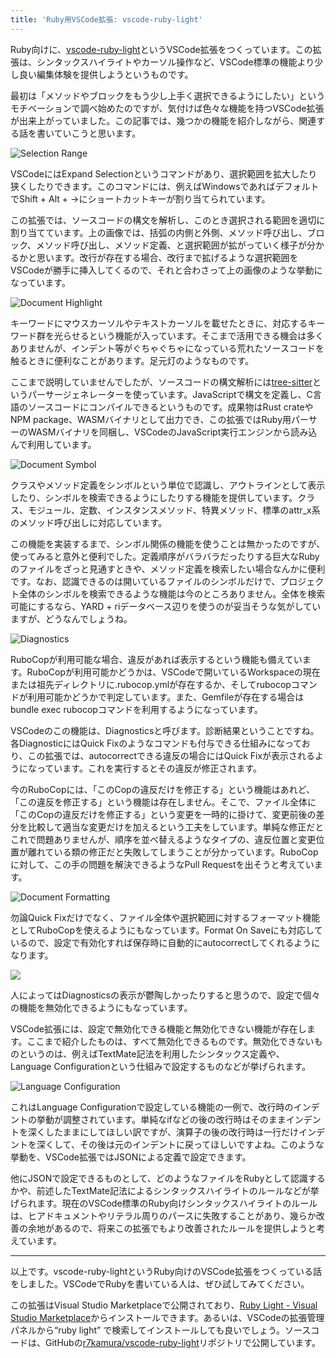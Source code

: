 ```yaml
---
title: 'Ruby用VSCode拡張: vscode-ruby-light'
---
```

Ruby向けに、[vscode-ruby-light](https://marketplace.visualstudio.com/items?itemName=r7kamura.vscode-ruby-light)というVSCode拡張をつくっています。この拡張は、シンタックスハイライトやカーソル操作など、VSCode標準の機能より少し良い編集体験を提供しようというものです。

最初は「メソッドやブロックをもう少し上手く選択できるようにしたい」というモチベーションで調べ始めたのですが、気付けば色々な機能を持つVSCode拡張が出来上がっていました。この記事では、幾つかの機能を紹介しながら、関連する話を書いていこうと思います。

![](https://lh3.googleusercontent.com/docs/ADP-6oHaJT4AMHW7bfNJvjPxqm5rpSb_sEJYn5fwZ1WTuP9_9dHgxryLpj_0QxU-oQVL2w4EZULgSbHIBNfYGiLAetpX_5C-QHgeGv_-vbeRiaCNPRLOkIu4T_3If-o2fLDLFJJV859i-kvCuaMFcoBdxaQiCbXilQT_bXg90NnN8vtwmjfa36ppwdh55zdBmD0HPKDl3noqP7su-9SgQB5VrnJ8LYNh2MNDIXJjBL3txUg-8zPhHYPlGJbzY7GEaHP1JeD7XBbyBB2xKRpsk1E5nzftjJe8OXveAE9RzgpWjekKH1o4BV6_57Ob1gi_iZcDS1N8NB2M7aG_6I1axmXzFZ_Xn1acqjenJLnznGKGPeclW4gu9sX7cvflWJqsbaZx1tzIBZIrAxdXgVYHnxHU9a3xq5SzjJYnCDeD-dpk-v6shMTBS5dsvSqJ_TBB631gPEJJ0cg5rCwudXGI4HevJn0Sy3eIG2xYeAt_ma6wagWE7I0MbxlFAXHA2Id3mRqyqZsR3M9pLeQTClnhYT4K4tbYVWp376AjvA25I9mnlyAEaPo4YH2i8qNAqcVBG3m3MQ4A6cg0bD9AAHcpDi_CBdu0Tdjubnh_UJswB2G1SKKaDSN6QwGTubaKMFqDH14WLLVYEHhMByFCFeA8BUpuR-AzVRlEMLpGrMr9qlnwJmmeIhUQAFJ0EEoZZhKKV9ZKgSi0KmOCvqI_IJfhI3olnApIdNL81s3o22IU4k2ys-lI2rSDWYGbRO3LDiJbufa6uKQQjnsYLGKjdBFCM-dsPMAqzbZv9F2mf25Q-pwJkgSbNtVni1302PMblMxmcoWR3dt5xQdqR9OBbpm57hFro2qKdSZWaVhvvaDDW8n3FDEhvgq_IVPypM-doE93IO9vTkIFj14Ilth3uOX1kJiqULaQD44rptYfOpQOJrRodIx9EEfo2XrrIOmJxX9MyZGyo4KtJCsHf82XUVeXAZAapqjbf7sYcnXmetLSlDdzS3p3JyEyrUiaP8xunhL31if8om3cVq9pD2_r0jqDlrQjbzMCbSKvgDK13nTuL1XZmMyOgHVzTkVkUY2cG01tUdaOF8HHf2gqR6JIETSnF8I0AdO2mBgzeKEvr0qC3QKsRnwNxEmay9HlqWciP3RgmkgWUJuyZSapI3axKofQW606_vgoS0tKP_h_LN6jy_CP_cYoyu8FnGmqaZIo-z2iur3n8sxaBsvf_FOYupCkkUgaiouORqwD6xt7thxReLhnWBK2rX5NWA "Selection Range")

VSCodeにはExpand Selectionというコマンドがあり、選択範囲を拡大したり狭くしたりできます。このコマンドには、例えばWindowsであればデフォルトでShift + Alt + →にショートカットキーが割り当てられています。

この拡張では、ソースコードの構文を解析し、このとき選択される範囲を適切に割り当てています。上の画像では、括弧の内側と外側、メソッド呼び出し、ブロック、メソッド呼び出し、メソッド定義、と選択範囲が拡がっていく様子が分かるかと思います。改行が存在する場合、改行まで拡げるような選択範囲をVSCodeが勝手に挿入してくるので、それと合わさって上の画像のような挙動になっています。

![](https://lh3.googleusercontent.com/docs/ADP-6oHyg8CQC-Ta73g4vEVDXhDk_2rz2A4OHYPd9-6nQwoqUP1qgZUxZ619EFUF9zKc4E4p_biOSSgmhSBTSpbRKYVC71O4JON3_OwhR5xbXyosw-qx2ml-p7yACa4-Oq3B1fI6cON_LDXZH2gVvWlnKmQeE6HdRYu-8MBQyczh371-ZTIDKyNI4_lyp8GdpfWxEOCBN6tSdo4kfttYbV-HLySQK8isQvXeyr7e4iEicA9sR4Jt7QaFeDiH3wT4a0EZZhmFpQLIVdMrFC3GD832QzuGs2vw9tqX3mvLFpt0uVosTdLJ-yyY00PUxjtnM5hwALS4NivJWOGW7adv6HGKhRHKaFfaHZoAmnS0uSTT9oyehXvPzYo48EzDZ1ZCmASRtm7WTAZG7o7oijVXVwaURHdj2SwIO1okcskcvmDKHjX3goHVA5nMcejo9qO-cH5TtnWTfBCOBf9eNg6NnFSS0PFGCP_6oJp5KIg4Q7ERix48P1tAeDC_smZnpuT8uF5Q_iadT6KvKkgMWtW2HGonJyPTVk_U3XyRSZ539QKvaq06_Q7JxIUDBqkJjlvimG4XmT3eryRQLUbUyVd_QMwVuLPLeNTjhivQiOtm90xSbX8aLfq8Ok-fWcxCl4b2QqfkA2DV70O9um_JltaXP1E8ywzL5vLS9M8w25NrvBQ8_pqFKrmi92pVGI9TZUOfx1h9LhjUCLil6ZWlxmLaNpDbsKOZCJmvzQL1K2WxFXhIYiKEMsP0cZZJmKiYhBzZU3T9O72bu1OIk5SbVrv09U-kLcqGQ6gxUguzKLUtPxhEB5dOON-lsUDjOHqu5SPxTT_SVxIZvmnyf079ippoz9jdnvTt5LuStY5_y5x-7w56pAxVpcWoYQ_zFlYUQcVmNu79nq82nGCmaElorMaYaoIVQpJzzv21QsnlW5u49Wb6dD33Omt1C90KWaWfZ54oCdmIFo-GAwNQsMEbGEqXJXsnTjcBpHwZHba8FVgsHX_C3V_-3Jd8Vl8IRQd1z56eyPdyP2RMIMwX4fd2rU0h_oMfyAlmT82bUyoextbDpzIaqOv7xx46EOqYXxVWKKh_yzJuRusJF7NtQUju7mLGw-h46CcwBFdifznNzROLbo4e1mFWAPknHd6AAZOkWDqiPxYTdxtVluyrmP829-0zjJkCmlReRzpiCQl3x56PwkBbnJyxGRUBnTsRdHPWEYuNB34VhV0YEXA3sKVs5qwlcXC2cXisL1xzcXC4qk22OMFf24k0Jp2FEA "Document Highlight")

キーワードにマウスカーソルやテキストカーソルを載せたときに、対応するキーワード群を光らせるという機能が入っています。そこまで活用できる機会は多くありませんが、インデント等がぐちゃぐちゃになっている荒れたソースコードを触るときに便利なことがあります。足元灯のようなものです。

ここまで説明していませんでしたが、ソースコードの構文解析には[tree-sitter](https://tree-sitter.github.io/tree-sitter/)というパーサージェネレーターを使っています。JavaScriptで構文を定義し、C言語のソースコードにコンパイルできるというものです。成果物はRust crateやNPM package、WASMバイナリとして出力でき、この拡張ではRuby用パーサーのWASMバイナリを同梱し、VSCodeのJavaScript実行エンジンから読み込んで利用しています。

![](https://lh3.googleusercontent.com/docs/ADP-6oHpvAFQuSBTmFc9PFS0vuhc0ngN11JiibhlGIBO9oWLxQ73s9YxaLwYSBNMIiul155RU4cNStbIgYQcVAi-gjwjx3NkttqNZeZFcA9M7E7u2TUwc3IVEMyw60rhVw1sE1YVH3xsHI-76p_pei0IpOgttcIQabtIYxQF0LomS1ike38yBe3uWU0xOlYJvpv2a4ywe3UTJCvc1s5nWIGZeB028lDiKGyHtAw1Jrss98EkqMDvO2M2BNbN5JGi0JgHLic2H4IQYEoYp72XXPtdBF1clUrNHNdM60k9So0tTtyRIYIn9DnM-K4SdSqKzzQWuKjcmX3HGOT7z4NK_9m0CPLQYqIXsT4cMJsCnpd_wM2t_hiKEm6x3EX4bWYtHIyK-Ci0jdXNNnqf2Hcj8HSEPDGeMHeT_0qjeHLmCqZDT0OYjW1FPaIfVyptNoEtfuqUdM9vWAWbkWA22rKU9FP3T4o1p14BmH3v2Z_g2Ol4dVzlmqVmLgpU19IibYrRCGeu68fNSxxrboUnt5QyWTI0m68Sr1_ihm0XX3Ya4CLvpOkxb0wI0hKU36fMz-9X20dc4BOId6tg4gWQ_8lKumCqBrm5RukpM1dUQqaRpV-Y17QAUGzppN0o-7vk6EEh9cbz_LRa0I8-oOMYsiejfeHkUun2yWlGWN1-noR0V-aA4fdOWdRwH25YzSzFNbbdVIsl-mgaVBUzkuwukWCnmSRzRoREmmgE7mtyRP1Nf6l97jQyVna4rAz9JxwBP2FtZpQWCMu0MuYojLeuuqBVwaEMOCdqdYy60q2spLiHaExkiLunhF5iAAPZh5FfcuqeZncnAPFo1xBuR7QpV7q7pOsGUIt7wAKZgn0o-W5vqZ3ZB3UjBHRIoqksCBexVybixoL-xEAzPt81mKMx9WCz_lpzL9mbEEoL2QLTPUMy9vjib_RwIOblpLbLUcrVteOZx_6kJyoQtpUYId51BFb90ZaKk3EejPO3rWk0PDygqANJBTzcNrJsJ3jUgbI79sOPhabXvWhAq4slSga-hoXnSTJRFpD3Z3bIg5LpWDD67hMsYfnrgnizbIJzsz_0YUatGPqFO9u8m07WbVtp-z7lL49BhsBxHE1PZlJYD-89vr3NCMwqwhOYvPC_1i3m_uqG5z-5Q2NYITUfB_MtrURQI9nKXg2BCBQZI12AddTMZeaFcSpr7FcJDcUsactwmj04uNLjNhFU4IWidtJHMQFG-x1HNJRNiPcSH_aWOZP84XZZw7k_bwfIEQ "Document Symbol")

クラスやメソッド定義をシンボルという単位で認識し、アウトラインとして表示したり、シンボルを検索できるようにしたりする機能を提供しています。クラス、モジュール、定数、インスタンスメソッド、特異メソッド、標準のattr\_x系のメソッド呼び出しに対応しています。

この機能を実装するまで、シンボル関係の機能を使うことは無かったのですが、使ってみると意外と便利でした。定義順序がバラバラだったりする巨大なRubyのファイルをざっと見通すときや、メソッド定義を検索したい場合なんかに便利です。なお、認識できるのは開いているファイルのシンボルだけで、プロジェクト全体のシンボルを検索できるような機能は今のところありません。全体を検索可能にするなら、YARD + riデータベース辺りを使うのが妥当そうな気がしていますが、どうなんでしょうね。

![](https://lh3.googleusercontent.com/docs/ADP-6oE_e5lpVc3MAm7FJ_tWclI_ypNnE65Y6sIo7vgBki7Ptzpl0SkFkDkA_0pLDt1ba3wCC8x78JK8_bLvjV3wI9rQzH43l11OA7wi0FAyBJb9XyA7By7ywu2OmGg3MBb50jAvB2GXBwaWgYJhPHk65EJNqke9ax2L3ySOcHYeAqgm0K5Fpusm2-GCOYoeZtFdkjhpPdFSAf8M-htDQXYjDSDFFG1BSrnppCt8zNImfz66FRYA_CPcZ6ujmLRQ4JfYS6M7l7Lp9NZ2bVULh8RbH4Kb-wrVEd1K_hN6wke2gMVhz1Urr4LO-mZikQApv-ISMMIFxalD_NLCRoIuh27uPe5vy9OYjDzJMqWWfIoh1tCnxBgsOu8GaufsdCKk3bCVD8_T0dh7vhX68QfbKhTasUPbkD42IA-wl_E6fps9uQqpoCYfidiAMTEu3mLjCiqT5TV5CGgQYgDxmSrm9ap7FIe30syZU49VnzVswbCxQGiQ9-L5jmPKx72lggwgEqJMJHiOxxVbAztlMkIH2JtXc9aM15BlGBKJfztV7uUvmnMvaJHWBqE7VuZtMAaDV0djzH4IEbu4y0lBXLYQl1hjjoJNpCWE9Olcn_NLTKq9VQ75BUPQdUC8APrPJRJ1F1zXer6yK65YazYmKoPBGdgJ3LnPYgXkXTgRBSEjWBKL4eh8t7KwHERT8uGd75l85tLSSGNhe0w4hMSMBuT0D_XOQixgvzW-BRa0jGz2_yvJhBwAi9HKpvoWTmN6pMtEZ02WEFKJzLsEjy2v5izZIwK2YL3oqYmMQYZPPe4XGBRXbpptkxs_k1Ss-SrYcEc7f2RCpTxWdcG-bOb7j6hXoa6f9B2iXv8a_SxN-r8AVHBRHbULOXp2NP-RKVfsK3aEI_x7tIW36MS__drNL2cVLKDKvxtTQEKTVdHQRJ1-pudQBxb5wB9u2UsCZK7rlRd4yp314cl088dqON81YfexPaDLg_BMV-g6Wzs5FwtJogCse4PZZZcAs55Bhs8Vefj3b8m0rHiFwWO3XBh9Gn_zV0bl6OYsSOgHBUV2P6Eq9S8e2fm0CysKWYSgg9c_I5IGqRvHN87ipRZVytY2UFiM_-l1a8aOgjMyWLne6sIF4XemjyCcifT50AYEl5mnoP7ykTIPUG7AQDP2eIr1e2OYEaHJWuqyvDG7_8uswjmhrBKtvQSx2NjXsdDfe55TPdFJMvDwR4dyPoR-IecpwTtnjjx9_WktcliH8hZ7loiTNpnmIgHr2tOeFA "Diagnostics")

RuboCopが利用可能な場合、違反があれば表示するという機能も備えています。RuboCopが利用可能かどうかは、VSCodeで開いているWorkspaceの現在または祖先ディレクトリに.rubocop.ymlが存在するか、そしてrubocopコマンドが利用可能かどうかで判定しています。また、Gemfileが存在する場合はbundle exec rubocopコマンドを利用するようになっています。

VSCodeのこの機能は、Diagnosticsと呼びます。診断結果ということですね。各DiagnosticにはQuick Fixのようなコマンドも付与できる仕組みになっており、この拡張では、autocorrectできる違反の場合にはQuick Fixが表示されるようになっています。これを実行するとその違反が修正されます。

今のRuboCopには、「このCopの違反だけを修正する」という機能はあれど、「この違反を修正する」という機能は存在しません。そこで、ファイル全体に「このCopの違反だけを修正する」という変更を一時的に掛けて、変更前後の差分を比較して適当な変更だけを加えるという工夫をしています。単純な修正だとこれで問題ありませんが、順序を並べ替えるようなタイプの、違反位置と変更位置が離れている類の修正だと失敗してしまうことが分かっています。RuboCopに対して、この手の問題を解決できるようなPull Requestを出そうと考えています。

![](https://lh3.googleusercontent.com/docs/ADP-6oFR-mMC87v0Et6NTVEwcAYcIgj2-TPVh0i_Iufjy8qAqYNaoBHPJcHI2sCUAr5Y5zLKuJuGsR8ZSkIv2u7N5xl-mdCvSZRY0FlHal8_3HOXDF15QVbEoj1yj55KeEekUEUODOAC79CnwhunF03oevlgnRTx9rI0bHiMVGsK7iJfx97qhZ0t0IZ4pnDo2r5hgpmTU11qpSQiNfrby2zXjUo06bvt-ut5Ei4VnS6VVTkQO78VW0Hur5cwF0J7wG6Ygt7imsfX1r20HwXkS7i8TBNIID1cPCNxv2g4uqAhIy9CPdSiVw1Vy67l6b5__d-t7QWQHn8oUVVGDZwWxr2A2gbVNmd65zJQ8RahcawbW_fugzAiokVKrdRO9hPVThjhHDnhnAYUVyLlL7URWF8LW7htgjGp9odMWgmb_gHV-8lfKr3QXqKcGorKCJrRv2nlyjErvVuwS1v8U1kPpqRODKuy90O-qO5l9vM-OaGuWsCbjb2gD62ADeii8or0bwmY05KxeMk9BwxVqOyP8Dp0LE8qLzEd5zXLQQd2g2bUIhuYEWMgizMvLdOjy5W2gd6m0R_tNH90poM09OdXxDR_AihYVATtQMXfKK4eZ637ndsktpfIU13SgnK0R4Ma__LwrKyOVuKz-GyBbA7TWdHb32l3EOW-mRz1bwFM2s_ssb-OA_WQ5WqdmL3TIz1Sirovq-TG3CHlGdL5JK5AEbD2Np0z9AlvToTQXEnjLtO2_iaSSGVDBkbN-yGkb599-ilnAvliseSYB6dgHlD920AbX1kgIjR61GZttxhqwAuezAFfgsN_f3R6CMlz1TC4Gv2wLanKD19H354SyBlY_VJdxyqj412M8gETiSHxcTsiUnpb9xfYJWKE90mVuZf2Pykjdg6F12fFgfUEYOK_wPBu8Qb89tbgp9fFwcbru_gps3sVq905csUTZ99hyycRkF62kT8fhv237nP-TnAjOzuu2NbwhlWB3itd0pmbYC9Gg1WBhAogwCEgkDC_N8TyHFuyWXTXzkLlJe-_dy5YQqtfqH0wXgjQxOJ3MCJpTG-kl5iYYzmbFqyuy9TR8JT3GykqF277H2TeWoPvkyyBhUuS_WpjmnKSBcKGmHi6S_XynDP5n6LRxhZee9iSyHhIMZfnhOyc2046fPLwgHrNpH01BOsgR3yGYiNGPVDh9p9qPd2OFKufxTNHfNDR4METeGY7E2c2DLGJxHYIEsyHAUIMh4n7btbWPoTHXFYZuHuVaazSSe2tug "Document Formatting")

勿論Quick Fixだけでなく、ファイル全体や選択範囲に対するフォーマット機能としてRuboCopを使えるようにもなっています。Format On Saveにも対応しているので、設定で有効化すれば保存時に自動的にautocorrectしてくれるようになります。

![](https://lh3.googleusercontent.com/docs/ADP-6oHmI3idij9J7QKXCixl3yX3M1qUkqsEqxZu5GiU4iZX448ra3jKzDT-vt-nSeWNluqD1QyJ5SKFkYbgowJ1zD3MLrQgQvXm-dPX64ZLmi1lIztFUKZCj3XHSIBKHfRP1C2gsv1bpG2K11UiL-Y9a_GmOKXiSMDEAFZBYVzWv0pEhnVHzIBsqBEf2tIPwkCvjuoTeAe7GooTT6n1uGYqrbaGOy1nz2zqs7AzGgw8TYkmRb6w8lpQixISki5gbj0ZNb6SyYH3s8rtzZ0LJWf-vcmoC7mPihl9Hx30Mj5-4G5M97fh1ExVEemcweXkM2Ge9o4tbe6phQuCqU0cuOBn5nTNKkPzfQebBb4qH2JR0f0JiCBGl0tVD2ad9KwVB1--VgcOQ4cX1Z-gB-dFU00D1t-2xXDnmV4hJk0emdvMSaBsimnbLN-kcT6iYh1a2hd9k2codLhwEVgYcFIZgGQVbZloHGprRcjEIi-8cFfvwTgjXPlleXiPogjNcFnpf424FQFaE8gIHpgNbT4XtvY2io8yxUNpnlGHQQtFdRcQW7B0E8nXaZAxGaehSG59zmI3BOSuxRpyUsOw10-vUCi3V1nqU-p7HoSFT5-zq2c6hCuMQvZ_vxNOg2BVbDOHjCTQ--_qh7CBx5hmH24bC7zKO_rEl4mFjTjkc_Ba0ldCmBjS5b9Ec9tTeLPlwxK70qNa6wN1nbweoozdBikd2CpB5LbxSV83n7DgkYQCu6VvKn3nD_hsP-vW1MxNQa3ZzH1biT9Tum3LcPWA9qnbHFxczT6GSmjAuxbqi5pWpTKMjzssm4liUA2oM23tczY7zekT6Bi4tF3ohNR4CE8Kysr-QIkv2n4KFohqPbtZ180Efwpw5JbZbsziq_W67B_HD3pWLPesRb6zoR56LaaDzn2a3-6PS_H7lCYqpjVC4DSKGLxvjAB-bvVj_rt9ofrksweadPh-gvbdbcNBE4MbtUHjKLDbqAdJIE-AVe0DzBSLcdjkcoPzIgnGgyXLaHAnX_MfYvwTSpo8TrdL6OVkBN5W7Lf4Q3WGnFIs3SePLxHzPM0kJLkWK3nVg7Yo4SyStQkOXk4BP5y54FmeeKO4rnALimEsByinSxOsdjOEAdbtL65E0zngvb578SHaIn9qL6FHpJqGXswgpd38lwuvevf08pPaDWwC1nuvwSTP53mNpdEqlUTl8xYbvdtR5KZzLZeJT7apNGTgXfEA1hzxm0-pRzGrKJVfGbsINzee7YmICeoBLt2ukg)

人によってはDiagnosticsの表示が鬱陶しかったりすると思うので、設定で個々の機能を無効化できるようにもなっています。

VSCode拡張には、設定で無効化できる機能と無効化できない機能が存在します。ここまで紹介したものは、すべて無効化できるものです。無効化できないものというのは、例えばTextMate記法を利用したシンタックス定義や、Language Configurationという仕組みで設定するものなどが挙げられます。

![](https://lh3.googleusercontent.com/docs/ADP-6oH8SCJC7abvrIpKRmq98kIEcx2RY1YqkQvjs36wCtALpqD4m9YNjy2sAzLUQOK27CpkZfmdVIjRMGZVW_IsnjZvz-2pDMrQ2-Md_72uI_treQ5usvTuq_ISIsLoUgtY5hkhwayGuqgy1o2Q-xYs5T0smG5VgmWyORKOWrgxXEDKhl_4pWzc_lH3sw-O4D9ta7YwDhlXawYhIDZHvMpUOaQb6PQtYlQUGWJlhEqFTlagteVRCKLCz8n9VQycl59gDCe9RcGqXF92dBXaZur9ykuvcE1up9tuM9Avf6PrnjrHj7XeME0sKdtVTe9qi2TyQ5yQKgOsYjrsLxGxmZWYedMiYUdmK9hG7bXMx--tB1XS2eMytjLc4X1vNSLCBjsO-BSGHnKZhw4-QqWqJwe88Qt-LPLJEps_ogPSMruWtjLHkxX__T5nugCevQgYRUbNhc8wR1Ucv7WRv8VBzoKBxdQJXMuj_vX77CMGJ0zlhoQSwvCbILD7CmLKpWG6WPsL1XzZxe4KBvzGxUZ-qJUWRD8DV12NwEBkW8J5YL8CNacb5SSON_Mwed5kVhYhpmVCRBljQoKbF2dotSphSYeQ8s90jU-3SAoR1BjkGv6r17IPrhQdMK_wYhD1K7gVRTT0ss-xoZpN1T57aYT3CFPIhOQq2D24adtgeyX5XO-j2Yx1l2rgxLG2Nh5oMc-B-VJTiRsBOBeuW90ubT9_RC7ddlIRTuDY0CEor3frhy2jgp2EVmYSDR0amtYC9m8t1Ksk11nN2eQ7g-Zf955e3PecfpsmlMfCXke0gmMh2epbua-LoYHR9wIQPQCIKlbp4zvWDDw8_hZ3-lyppJuAMF-ZnDtl_hn_HEXpnAnq_EOMVSEkyKaPF5CRdpLtFezAEcgeqIiE3ekPpRHvn3nzZLhzXrj-MzmnRjZK0a5dKYQJFY7yPfzgv7-a2jcghiBs9fyFreJMd9rqwGku7tr1aoeZba6_LicmtD8GShBsqQyUsj4_25RSmAVBq6BBtc3ainZWJVNVXAHgdEgmqzZA_7isbLS6sQs8grhh5PinrHb6QfeEZ7VUg-3040jJa-ugv8RGnsRrTxTKY0Mo4i2qymZR5zaRoA4Eyh0QWKaErvuN8yWNaXggnR4KM2cQgqKb6ISfwayACU4dm9U2KNfuAIHlqs7gDFKeqHqPnyfSoqoj3Z9891NewbmE-LYty5WYmGu20qGyMKdervL6-jzLCiHzDTvqGeM6TAHAwFdptgdXjgXXt2Bk1g "Language Configuration")

これはLanguage Configurationで設定している機能の一例で、改行時のインデントの挙動が調整されています。単純なifなどの後の改行時はそのままインデントを深くしたままにしてほしい訳ですが、演算子の後の改行時は一行だけインデントを深くして、その後は元のインデントに戻ってほしいですよね。このような挙動を、VSCode拡張ではJSONによる定義で設定できます。

他にJSONで設定できるものとして、どのようなファイルをRubyとして認識するかや、前述したTextMate記法によるシンタックスハイライトのルールなどが挙げられます。現在のVSCode標準のRuby向けシンタックスハイライトのルールは、ヒアドキュメントやリテラル周りのパースに失敗することがあり、幾らか改善の余地があるので、将来この拡張でもより改善されたルールを提供しようと考えています。

* * *

以上です。vscode-ruby-lightというRuby向けのVSCode拡張をつくっている話をしました。VSCodeでRubyを書いている人は、ぜひ試してみてください。

この拡張はVisual Studio Marketplaceで公開されており、[Ruby Light - Visual Studio Marketplace](https://marketplace.visualstudio.com/items?itemName=r7kamura.vscode-ruby-light)からインストールできます。あるいは、VSCodeの拡張管理パネルから“ruby light” で検索してインストールしても良いでしょう。ソースコードは、GitHubの[r7kamura/vscode-ruby-light](https://github.com/r7kamura/vscode-ruby-light)リポジトリで公開しています。
